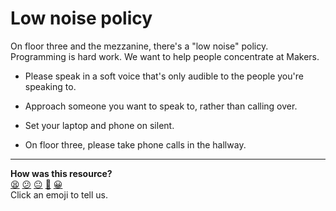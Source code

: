 # Low noise policy

On floor three and the mezzanine, there's a "low noise" policy. Programming is hard work. We want to help people concentrate at Makers.

* Please speak in a soft voice that's only audible to the people you're speaking to.

* Approach someone you want to speak to, rather than calling over.

* Set your laptop and phone on silent.

* On floor three, please take phone calls in the hallway.

<!-- BEGIN GENERATED SECTION DO NOT EDIT -->

---

**How was this resource?**  
[😫](https://airtable.com/shrUJ3t7KLMqVRFKR?prefill_Repository=makersacademy/course&prefill_File=pills/low_noise_policy.md&prefill_Sentiment=😫) [😕](https://airtable.com/shrUJ3t7KLMqVRFKR?prefill_Repository=makersacademy/course&prefill_File=pills/low_noise_policy.md&prefill_Sentiment=😕) [😐](https://airtable.com/shrUJ3t7KLMqVRFKR?prefill_Repository=makersacademy/course&prefill_File=pills/low_noise_policy.md&prefill_Sentiment=😐) [🙂](https://airtable.com/shrUJ3t7KLMqVRFKR?prefill_Repository=makersacademy/course&prefill_File=pills/low_noise_policy.md&prefill_Sentiment=🙂) [😀](https://airtable.com/shrUJ3t7KLMqVRFKR?prefill_Repository=makersacademy/course&prefill_File=pills/low_noise_policy.md&prefill_Sentiment=😀)  
Click an emoji to tell us.

<!-- END GENERATED SECTION DO NOT EDIT -->
